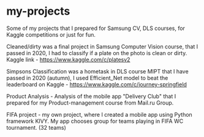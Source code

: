 # my-projects
Some of my projects that I prepared for Samsung CV, DLS courses, for Kaggle competitions or just for fun.

Cleaned/dirty was a final project in Samsung Computer Vision course, that I passed in 2020, I had to classify if a plate on the photo is clean or dirty. Kaggle link - https://www.kaggle.com/c/platesv2

Simpsons Classification was a hometask in DLS course MIPT that I have passed in 2020 (autumn), I used Efficient_Net model to beat the leaderboard on Kaggle - https://www.kaggle.com/c/journey-springfield 

Product Analysis - Analysis of the mobile app "Delivery Club" that I prepared for my Product-management course from Mail.ru Group.

FIFA project - my own project, where I created a mobile app using Python framework KIVY. My app chooses group for teams playing in FIFA WC tournament. (32 teams)
